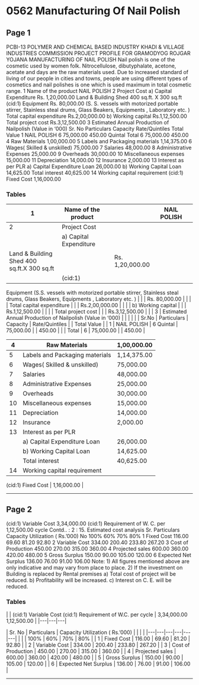 # 0562 Manufacturing Of Nail Polish

## Page 1

PCBI-13 POLYMER AND CHEMICAL BASED INDUSTRY KHADI & VILLAGE INDUSTRIES COMMISSION PROJECT PROFILE FOR GRAMODYOG ROJGAR YOJANA MANUFACTURING OF NAIL POLISH Nail polish is one of the cosmetic used by women folk. Nitrocellulose, dibutyphalate, acetone, acetate and days are the raw materials used. Due to increased standard of living of our people in cities and towns, people are using different types of cosmetics and nail polishes is one which is used maximum in total cosmetic range. 1 Name of the product NAIL POLISH 2 Project Cost a) Capital Expenditure Rs. 1,20,000.00 Land & Building Shed 400 sq.ft. X 300 sq.ft (cid:1) Equipment Rs. 80,000.00 (S. S. vessels with motorized portable stirrer, Stainless steal drums, Glass Beakers, Equipments , Laboratory etc. ) Total capital expenditure Rs.2,00,000.00 b) Working capital Rs.1,12,500.00 Total project cost Rs.3,12,500.00 3 Estimated Annual Production of Nailpolish (Value in ‘000) Sr. No Particulars Capacity Rate/Quintiles Total Value 1 NAIL POLISH 6 75,000.00 450.00 Quintal Total 6 75,000.00 450.00 4 Raw Materials 1,00,000.00 5 Labels and Packaging materials 1,14,375.00 6 Wages( Skilled & unskilled) 75,000.00 7 Salaries 48,000.00 8 Administrative Expenses 25,000.00 9 Overheads 30,000.00 10 Miscellaneous expenses 15,000.00 11 Depreciation 14,000.00 12 Insurance 2,000.00 13 Interest as per PLR a) Capital Expenditure Loan 26,000.00 b) Working Capital Loan 14,625.00 Total interest 40,625.00 14 Working capital requirement (cid:1) Fixed Cost 1,16,000.00

### Tables

| 1 | Name of the product |  |  | NAIL POLISH |  |
|---|---|---|---|---|---|
| 2 | Project Cost |  |  |  |  |
|  | a) Capital Expenditure
Land & Building Shed 400 sq.ft.X 300 sq.ft |  |  | Rs. 1,20,000.00 |  |
|  | (cid:1)
Equipment
(S.S. vessels with motorized portable stirrer, Stainless
steal drums, Glass Beakers, Equipments , Laboratory
etc. ) |  |  | Rs. 80,000.00 |  |
|  | Total capital expenditure |  |  | Rs.2,00,000.00 |  |
|  | b) Working capital |  |  | Rs.1,12,500.00 |  |
|  | Total project cost |  |  | Rs.3,12,500.00 |  |
| 3 | Estimated Annual Production of Nailpolish (Value in ‘000) |  |  |  |  |
| Sr.No | Particulars | Capacity | Rate/Quintiles |  | Total Value |
| 1 | NAIL POLISH | 6
Quintal | 75,000.00 |  | 450.00 |
|  | Total | 6 | 75,000.00 |  | 450.00 |

| 4 | Raw Materials | 1,00,000.00 |
|---|---|---|
| 5 | Labels and Packaging materials | 1,14,375.00 |
| 6 | Wages( Skilled & unskilled) | 75,000.00 |
| 7 | Salaries | 48,000.00 |
| 8 | Administrative Expenses | 25,000.00 |
| 9 | Overheads | 30,000.00 |
| 10 | Miscellaneous expenses | 15,000.00 |
| 11 | Depreciation | 14,000.00 |
| 12 | Insurance | 2,000.00 |
| 13 | Interest as per PLR |  |
|  | a) Capital Expenditure Loan | 26,000.00 |
|  | b) Working Capital Loan | 14,625.00 |
|  | Total interest | 40,625.00 |
| 14 | Working capital requirement
(cid:1)
Fixed Cost | 1,16,000.00 |

---

## Page 2

(cid:1) Variable Cost 3,34,000.00 (cid:1) Requirement of W. C. per 1,12,500.00 cycle Contd.. : 2 : 15. Estimated cost analysis Sr. Particulars Capacity Utilization ( Rs.’000) No 100% 60% 70% 80% 1 Fixed Cost 116.00 69.60 81.20 92.80 2 Variable Cost 334.00 200.40 233.80 267.20 3 Cost of Production 450.00 270.00 315.00 360.00 4 Projected sales 600.00 360.00 420.00 480.00 5 Gross Surplus 150.00 90.00 105.00 120.00 6 Expected Net Surplus 136.00 76.00 91.00 106.00 Note: 1) All figures mentioned above are only indicative and may vary from place to place. 2) If the investment on Building is replaced by Rental premises a) Total cost of project will be reduced. b) Profitability will be increased. c) Interest on C. E. will be reduced.

### Tables

|  | (cid:1)
Variable Cost
(cid:1)
Requirement of W.C. per
cycle | 3,34,000.00
1,12,500.00 |
|---|---|---|

| Sr.
No | Particulars | Capacity Utilization ( Rs.’000) |  |  |  |
|---|---|---|---|---|---|
|  |  | 100% | 60% | 70% | 80% |
| 1 | Fixed Cost | 116.00 | 69.60 | 81.20 | 92.80 |
| 2 | Variable Cost | 334.00 | 200.40 | 233.80 | 267.20 |
| 3 | Cost of Production | 450.00 | 270.00 | 315.00 | 360.00 |
| 4 | Projected sales | 600.00 | 360.00 | 420.00 | 480.00 |
| 5 | Gross Surplus | 150.00 | 90.00 | 105.00 | 120.00 |
| 6 | Expected Net Surplus | 136.00 | 76.00 | 91.00 | 106.00 |

---
